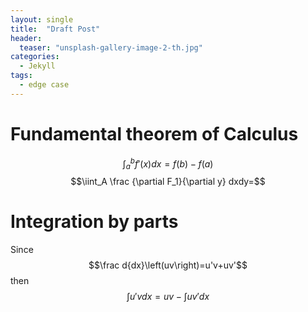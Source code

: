 ```yaml
---
layout: single
title:  "Draft Post"
header:
  teaser: "unsplash-gallery-image-2-th.jpg"
categories: 
  - Jekyll
tags:
  - edge case
---
```

Fundamental theorem of Calculus
===
$$\int_a^b f'(x)dx=f(b)-f(a)$$
$$\iint_A \frac {\partial F_1}{\partial y} dxdy=$$

Integration by parts
====
Since $$\frac d{dx}\left(uv\right)=u'v+uv'$$
then
$$\int u'v dx=uv-\int uv' dx$$

